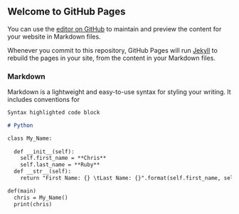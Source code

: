 ## Welcome to GitHub Pages

You can use the [editor on GitHub](https://github.com/rubychris/rubychris.github.io/edit/master/index.md) to maintain and preview the content for your website in Markdown files.

Whenever you commit to this repository, GitHub Pages will run [Jekyll](https://jekyllrb.com/) to rebuild the pages in your site, from the content in your Markdown files.

### Markdown

Markdown is a lightweight and easy-to-use syntax for styling your writing. It includes conventions for

```markdown
Syntax highlighted code block

# Python

class My_Name:
  
  def __init__(self):
    self.first_name = **Chris**
    self.last_name = **Ruby**
  def __str__(self):
    return "First Name: {} \tLast Name: {}".format(self.first_name, self.last_name)

def(main)
  chris = My_Name()
  print(chris)
  
